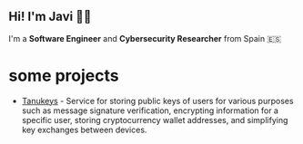 ## Hi! I'm Javi 👋🏻

I'm a **Software Engineer** and **Cybersecurity Researcher** from Spain 🇪🇸


# some projects

</div>

* [Tanukeys](https://codeberg.org/n1nj4t4nuk1/tanukeys) - Service for storing public keys of users for various purposes such as message signature verification, encrypting information for a specific user, storing cryptocurrency wallet addresses, and simplifying key exchanges between devices.

<div align="center">